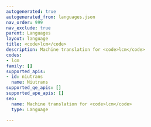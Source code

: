 ```yaml
---
autogenerated: true
autogenerated_from: languages.json
nav_order: 999
nav_exclude: true
parent: Languages
layout: language
title: <code>lcm</code>
description: Machine translation for <code>lcm</code>
codes:
- lcm
family: []
supported_apis:
- id: niutrans
  name: Niutrans
supported_qe_apis: []
supported_ape_apis: []
seo:
  name: Machine translation for <code>lcm</code>
  type: Language

---
```


